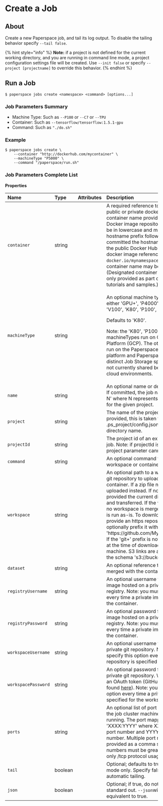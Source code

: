 # Create a Job

## About

Create a new Paperspace job, and tail its log output. To disable the tailing behavior specify `--tail false`. 

{% hint style="info" %}
**Note:** if a project is not defined for the current working directory, and you are running in command line mode, a project configuration settings file will be created. Use `--init false` or specify `--project [projectname]` to override this behavior.
{% endhint %}

## Run a Job

```text
$ paperspace jobs create <namespace> <command> [options...]
```

### Job Parameters Summary

* Machine Type: Such as `--P100` or `--C7` or `--TPU`
* Container: Such as `--tensorflow/tensorflow:1.5.1-gpu`
* Command: Such as `"./do.sh"`

### Example

```
$ paperspace jobs create \
    --container "http://dockerhub.com/mycontainer" \
    --machineType "P5000" \
    --command "/paperspace/run.sh" 
```

### Job Parameters Complete List

**Properties**

<table>
  <thead>
    <tr>
      <th style="text-align:left">Name</th>
      <th style="text-align:left">Type</th>
      <th style="text-align:left">Attributes</th>
      <th style="text-align:left">Description</th>
    </tr>
  </thead>
  <tbody>
    <tr>
      <td style="text-align:left"><code>container</code>
      </td>
      <td style="text-align:left">string</td>
      <td style="text-align:left"></td>
      <td style="text-align:left">A required reference to a docker image in a public or private docker registry,
        or a container name provided by Paperspace. Docker image repository references
        must be in lowercase and may include a tag and a hostname prefix followed
        by a slash; if committed the hostname defaults to that of the public Docker
        Hub registry. An example docker image reference: <code>docker.io/mynamespace/myimage:mytag</code>.
        A container name may be mixed case. (Designated container names are currently
        only provided as part of various Gradient tutorials and samples.)</td>
    </tr>
    <tr>
      <td style="text-align:left"><code>machineType</code>
      </td>
      <td style="text-align:left">string</td>
      <td style="text-align:left">
        <optional>
          <br />
      </td>
      <td style="text-align:left">
        <p>An optional machine type to run the job on: either 'GPU+', 'P4000', 'P5000',
          'P6000', 'V100', 'K80', 'P100', or 'TPU'.</p>
        <p>Defaults to 'K80'.</p>
        <p>Note: the 'K80', 'P100', and 'TPU' machineTypes run on Google Cloud Platform
          (GCP). The other machineTypes run on the Paperspace Cloud. Google Cloud
          platform and Paperspace Cloud have distinct Job Storage spaces; Job storage
          is not currently shared between these two cloud environments.</p>
      </td>
    </tr>
    <tr>
      <td style="text-align:left"><code>name</code>
      </td>
      <td style="text-align:left">string</td>
      <td style="text-align:left">
        <optional>
      </td>
      <td style="text-align:left">An optional name or description for this job. If committed, the job name
        defaults to 'job N' where N represents the Nth job instance for the given
        project.</td>
    </tr>
    <tr>
      <td style="text-align:left"><code>project</code>
      </td>
      <td style="text-align:left">string</td>
      <td style="text-align:left">
        <optional>
      </td>
      <td style="text-align:left">The name of the project for this job. If not provided, this is taken from
        the .ps_project/config.json file, or the current directory name.</td>
    </tr>
    <tr>
      <td style="text-align:left"><code>projectId</code>
      </td>
      <td style="text-align:left">string</td>
      <td style="text-align:left">
        <optional>
          <br />
      </td>
      <td style="text-align:left">The project id of an existing project for this job. Note: if projectId
        is specified, the project parameter cannot be specified.</td>
    </tr>
    <tr>
      <td style="text-align:left"><code>command</code>
      </td>
      <td style="text-align:left">string</td>
      <td style="text-align:left">
        <optional>
      </td>
      <td style="text-align:left">An optional command to run within the workspace or container.</td>
    </tr>
    <tr>
      <td style="text-align:left"><code>workspace</code>
      </td>
      <td style="text-align:left">string</td>
      <td style="text-align:left">
        <optional>
      </td>
      <td style="text-align:left">An optional path to a workspace, or link to a git repository to upload
        and merge with the container. If a zip file name is provided it is uploaded
        instead. If no workspace is provided the current directory is zipped up
        and transferred. If the workspace is 'none', no workspace is merged and
        the container is run as-is. To download a git repository provide an https
        repository link and optionally prefix it with 'git+', e.g. 'https://github.com/MyProjects/MyRepo.git'.
        If the 'git+' prefix is not specified, it is added at the time of download
        to the job runner machine. S3 links are also supported using the schema
        's3://bucketname/objectname'.</td>
    </tr>
    <tr>
      <td style="text-align:left"><code>dataset</code>
      </td>
      <td style="text-align:left">string</td>
      <td style="text-align:left">
        <optional>
      </td>
      <td style="text-align:left">An optional reference to a dataset to be merged with the container.</td>
    </tr>
    <tr>
      <td style="text-align:left"><code>registryUsername</code>
      </td>
      <td style="text-align:left">string</td>
      <td style="text-align:left">
        <optional>
      </td>
      <td style="text-align:left">An optional username for accessing an image hosted on a private container
        registry. Note: you must specify this option every time a private image
        is specified for the container.</td>
    </tr>
    <tr>
      <td style="text-align:left"><code>registryPassword</code>
      </td>
      <td style="text-align:left">string</td>
      <td style="text-align:left">
        <optional>
      </td>
      <td style="text-align:left">An optional password for accessing an image hosted on a private container
        registry. Note: you must specify this option every time a private image
        is specified for the container.</td>
    </tr>
    <tr>
      <td style="text-align:left"><code>workspaceUsername</code>
      </td>
      <td style="text-align:left">string</td>
      <td style="text-align:left">
        <optional>
      </td>
      <td style="text-align:left">An optional username for accessing a private git repository. Note: you
        must specify this option every time a private git repository is specified
        for the workspace.</td>
    </tr>
    <tr>
      <td style="text-align:left"><code>workspacePassword</code>
      </td>
      <td style="text-align:left">string</td>
      <td style="text-align:left">
        <optional>
      </td>
      <td style="text-align:left">An optional password for accessing a private git repository. We recommend
        using an OAuth token (GitHub instructions can be found <a href="https://help.github.com/articles/creating-a-personal-access-token-for-the-command-line/">here</a>).
        Note: you must specify this option every time a private git repository
        is specified for the workspace.</td>
    </tr>
    <tr>
      <td style="text-align:left"><code>ports</code>
      </td>
      <td style="text-align:left">string</td>
      <td style="text-align:left">
        <optional>
      </td>
      <td style="text-align:left">An optional list of port mappings to open on the job cluster machine while
        the job is running. The port mappings are specified as 'XXXX:YYYY' where
        XXXX is an external port number and YYYY is an internal port number. Multiple
        port mappings can be provided as a comma separated list. Port numbers must
        be greater than 1023. Note: only /tcp protocol usage is supported.</td>
    </tr>
    <tr>
      <td style="text-align:left"><code>tail</code>
      </td>
      <td style="text-align:left">boolean</td>
      <td style="text-align:left">
        <optional>
      </td>
      <td style="text-align:left">Optional; defaults to true in command line mode only. Specify false to
        disable automatic tailing.</td>
    </tr>
    <tr>
      <td style="text-align:left"><code>json</code>
      </td>
      <td style="text-align:left">boolean</td>
      <td style="text-align:left">
        <optional>
      </td>
      <td style="text-align:left">Optional; if true, do not write progress to standard out. <code>--json</code>with
        no value is equivalent to true.</td>
    </tr>
  </tbody>
</table>

